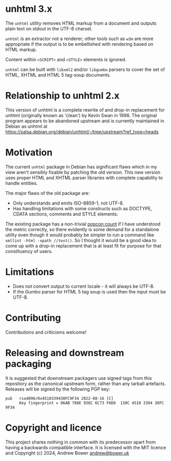# unhtml 3.x

The `unhtml` utility removes HTML markup from a document and outputs plain
text on stdout in the UTF-8 charset.

`unhtml` is an extractor not a renderer; other tools such as `w3m` are
more appropriate if the output is to be embellished with rendering based
on HTML markup.

Content within `<SCRIPT>` and `<STYLE>` elements is ignored.

`unhtml` can be built with `libxml2` and/or `libgumbo` parsers to cover the
set of HTML, XHTML and HTML 5 tag-soup documents.

# Relationship to unhtml 2.x

This version of unhtml is a complete rewrite of and drop-in replacement for
unhtml (originally known as 'clean') by Kevin Swan in 1998. The original program
appears to be abandoned upstream and is currently maintained in Debian as
unhtml at https://salsa.debian.org/debian/unhtml/-/tree/upstream?ref_type=heads

# Motivation

The current `unhtml` package in Debian has significant flaws which in my
view aren't sensibly fixable by patching the old version. This new version
uses proper HTML and XHTML parser libraries with complete capability to
handle entities.

The major flaws of the old package are:

* Only understands and emits ISO-8859-1, not UTF-8.
* Has handling limitations with some constructs such as DOCTYPE, CDATA
  sections, comments and STYLE elements.

The existing package has a non-trivial
[popcon count](https://qa.debian.org/popcon.php?package=unhtml) if I have
understood the metric correctly, so there evidently is some demand for a
standalone utility even though it would probably be simpler to run a command
like `xmllint -html -xpath //text()`. So I thought it would be a good idea
to come up with a drop-in replacement that is at least fit for purpose
for that constituency of users.

# Limitations

* Does not convert output to current locale - it will always be UTF-8.
* If the Gumbo parser for HTML 5 tag soup is used then the input must be UTF-8.

# Contributing

Contributions and criticisms welcome!

# Releasing and downstream packaging

It is suggested that downstream packagers use signed tags from this
repository as the canonical upstream form, rather than any tarball
artefacts. Releases will be signed by the following PGP key:

```
pub   rsa4096/0x4510339430FC9F34 2022-08-16 [C]
      Key fingerprint = 06AB 786E 936C 6C73 F6D8  130C 4510 3394 30FC 9F34
```

# Copyright and licence

This project shares nothing in common with its predecessor apart from
having a backwards compatible interface. It is licensed with the MIT
licence and Copyright (c) 2024, Andrew Bower <andrew@bower.uk>
